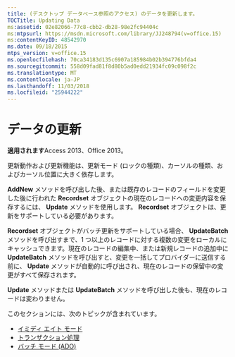 ```yaml
---
title: (デスクトップ データベース参照のアクセス) のデータを更新します。
TOCTitle: Updating Data
ms:assetid: 02e82066-77c8-cbb2-db28-98e2fc94404c
ms:mtpsurl: https://msdn.microsoft.com/library/JJ248794(v=office.15)
ms:contentKeyID: 48542970
ms.date: 09/18/2015
mtps_version: v=office.15
ms.openlocfilehash: 70ca34183d135c6907a185984b02b394776bfda4
ms.sourcegitcommit: 558d09fad81f8d80b5ad0edd21934fc09c098f2c
ms.translationtype: MT
ms.contentlocale: ja-JP
ms.lasthandoff: 11/03/2018
ms.locfileid: "25944222"
---
```

# <a name="updating-data"></a>データの更新


**適用されます**Access 2013、Office 2013。

更新動作および更新機能は、更新モード (ロックの種類)、カーソルの種類、およびカーソル位置に大きく依存します。

**AddNew** メソッドを呼び出した後、または既存のレコードのフィールドを変更した後に行われた **Recordset** オブジェクトの現在のレコードへの変更内容を保存するには、 **Update** メソッドを使用します。 **Recordset** オブジェクトは、更新をサポートしている必要があります。

**Recordset** オブジェクトがバッチ更新をサポートしている場合、 **UpdateBatch** メソッドを呼び出すまで、1 つ以上のレコードに対する複数の変更をローカルにキャッシュできます。現在のレコードの編集中、または新規レコードの追加中に **UpdateBatch** メソッドを呼び出すと、変更を一括してプロバイダーに送信する前に、 **Update** メソッドが自動的に呼び出され、現在のレコードの保留中の変更がすべて保存されます。

**Update** メソッドまたは **UpdateBatch** メソッドを呼び出した後も、現在のレコードは変わりません。

このセクションには、次のトピックが含まれています。

- [イミディ エイト モード](immediate-mode.md)
- [トランザクション処理](transaction-processing.md)
- [バッチ モード (ADO)](batch-mode.md)

